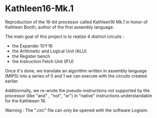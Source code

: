 # Kathleen16-Mk.1
Reproduction of the 16-bit processor called Kathleen16 Mk.1 in honor of Kathleen Booth, author of the first assembly language.

The main goal of this project is to realize 4 distinct circuits : 
  - the Expander 10↑16 
  - the Arithmetic and Logical Unit (ALU)
  - the Register bench
  - the Instruction Fetch Unit (IFU)
  
Once it's done, we translate an algorithm written in assembly language (MIPS) into a series of 0 and 1 we can execute with the circuits created earlier.

Additionnally, we re-wrote the pseudo-instructions not supported by the processor (like "and" , "not", "or") in "native" instructions understandable for the Kathleeen 16.

Warning : The ".circ" file can only be opened with the software Logisim.
